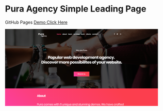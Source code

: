 # Pura Agency Simple Leading Page
GitHub Pages [Demo Click Here](https://rolisangor.github.io/pura-agency/)

![Template](./PuraAgency.png)